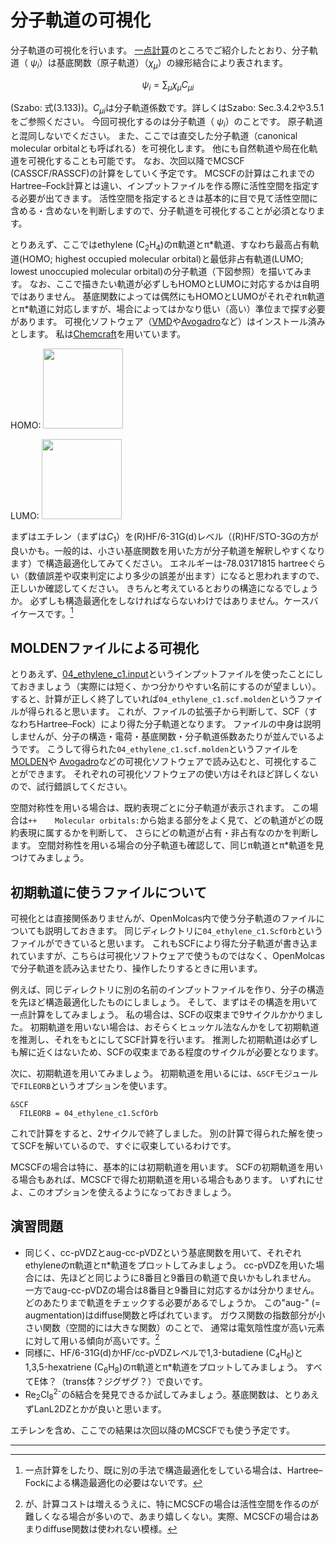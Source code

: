# 分子軌道の可視化

分子軌道の可視化を行います。
[一点計算](01_sp1.md)のところでご紹介したとおり、分子軌道（ $`\psi_i`$）は基底関数（原子軌道）（$`\chi_\mu`$）の線形結合により表されます。
```math
\displaystyle\psi_i=\sum_\mu{\chi}_{\mu}C_{{\mu}i}
```
(Szabo: 式(3.133))。$`\displaystyle{C}_{{\mu}i}`$は分子軌道係数です。詳しくはSzabo: Sec.3.4.2や3.5.1をご参照ください。
今回可視化するのは分子軌道（  $`\psi_i`$）のことです。
原子軌道と混同しないでください。
また、ここでは直交した分子軌道（canonical molecular orbitalとも呼ばれる）を可視化します。
他にも自然軌道や局在化軌道を可視化することも可能です。
なお、次回以降でMCSCF (CASSCF/RASSCF)の計算をしていく予定です。
MCSCFの計算はこれまでのHartree–Fock計算とは違い、インプットファイルを作る際に活性空間を指定する必要が出てきます。
活性空間を指定するときは基本的に目で見て活性空間に含める・含めないを判断しますので、分子軌道を可視化することが必須となります。

とりあえず、ここではethylene (C<sub>2</sub>H<sub>4</sub>)のπ軌道とπ\*軌道、すなわち最高占有軌道(HOMO; highest occupied molecular orbital)と最低非占有軌道(LUMO; lowest unoccupied molecular orbital)の分子軌道（下図参照）を描いてみます。
なお、ここで描きたい軌道が必ずしもHOMOとLUMOに対応するかは自明ではありません。
基底関数によっては偶然にもHOMOとLUMOがそれぞれπ軌道とπ\*軌道に対応しますが、場合によってはかなり低い（高い）準位まで探す必要があります。
可視化ソフトウェア（[VMD](https://www.ks.uiuc.edu/Research/vmd/)や[Avogadro](https://avogadro.cc/)など）はインストール済みとします。
私は[Chemcraft](https://www.chemcraftprog.com/)を用いています。

HOMO: <img src="https://github.com/YoshioNishimoto/sandbox/blob/figure/ethylene_HOMO.png" width="128">

LUMO: <img src="https://github.com/YoshioNishimoto/sandbox/blob/figure/ethylene_LUMO.png" width="128">

まずはエチレン（まずは$`C_1`$）を(R)HF/6-31G(d)レベル（(R)HF/STO-3Gの方が良いかも。一般的は、小さい基底関数を用いた方が分子軌道を解釈しやすくなります）で構造最適化してみてください。
エネルギーは-78.03171815 hartreeぐらい（数値誤差や収束判定により多少の誤差が出ます）になると思われますので、正しいか確認してください。
きちんと考えているとおりの構造になるでしょうか。
必ずしも構造最適化をしなければならないわけではありません。ケースバイケースです。[^1]

## MOLDENファイルによる可視化

とりあえず、[04_ethylene_c1.input](04_ethylene_c1.input)というインプットファイルを使ったことにしておきましょう（実際には短く、かつ分かりやすい名前にするのが望ましい）。
すると、計算が正しく終了していれば`04_ethylene_c1.scf.molden`というファイルが得られると思います。
これが、ファイルの拡張子から判断して、SCF（すなわちHartree–Fock）により得た分子軌道となります。
ファイルの中身は説明しませんが、分子の構造・電荷・基底関数・分子軌道係数あたりが並んでいるようです。
こうして得られた`04_ethylene_c1.scf.molden`というファイルを[MOLDEN](http://cheminf.cmbi.ru.nl/molden/)や
[Avogadro](https://avogadro.cc/)などの可視化ソフトウェアで読み込むと、可視化することができます。
それぞれの可視化ソフトウェアの使い方はそれほど詳しくないので、試行錯誤してください。

空間対称性を用いる場合は、既約表現ごとに分子軌道が表示されます。
この場合は`++    Molecular orbitals:`から始まる部分をよく見て、どの軌道がどの既約表現に属するかを判断して、
さらにどの軌道が占有・非占有なのかを判断します。
空間対称性を用いる場合の分子軌道も確認して、同じπ軌道とπ\*軌道を見つけてみましょう。

## 初期軌道に使うファイルについて

可視化とは直接関係ありませんが、OpenMolcas内で使う分子軌道のファイルについても説明しておきます。
同じディレクトリに`04_ethylene_c1.ScfOrb`というファイルができていると思います。
これもSCFにより得た分子軌道が書き込まれていますが、こちらは可視化ソフトウェアで使うものではなく、OpenMolcasで分子軌道を読み込ませたり、操作したりするときに用います。

例えば、同じディレクトリに別の名前のインプットファイルを作り、分子の構造を先ほど構造最適化したものにしましょう。
そして、まずはその構造を用いて一点計算をしてみましょう。
私の場合は、SCFの収束まで9サイクルかかりました。
初期軌道を用いない場合は、おそらくヒュッケル法なんかをして初期軌道を推測し、それをもとにしてSCF計算を行います。
推測した初期軌道は必ずしも解に近くはないため、SCFの収束まである程度のサイクルが必要となります。

次に、初期軌道を用いてみましょう。
初期軌道を用いるには、`&SCF`モジュールで`FILEORB`というオプションを使います。
```
&SCF
  FILEORB = 04_ethylene_c1.ScfOrb
```
これで計算をすると、2サイクルで終了しました。
別の計算で得られた解を使ってSCFを解いているので、すぐに収束しているわけです。

MCSCFの場合は特に、基本的には初期軌道を用います。
SCFの初期軌道を用いる場合もあれば、MCSCFで得た初期軌道を用いる場合もあります。
いずれにせよ、このオプションを使えるようになっておきましょう。

## 演習問題

- 同じく、cc-pVDZとaug-cc-pVDZという基底関数を用いて、それぞれethyleneのπ軌道とπ\*軌道をプロットしてみましょう。
cc-pVDZを用いた場合には、先ほどと同じように8番目と9番目の軌道で良いかもしれません。
一方でaug-cc-pVDZの場合は8番目と9番目に対応するかは分かりません。
どのあたりまで軌道をチェックする必要があるでしょうか。
この"aug-" (= augmentation)はdiffuse関数と呼ばれています。
ガウス関数の指数部分が小さい関数（空間的には大きな関数）のことで、
通常は電気陰性度が高い元素に対して用いる傾向が高いです。[^2]
- 同様に、HF/6-31G(d)かHF/cc-pVDZレベルで1,3-butadiene (C<sub>4</sub>H<sub>6</sub>)と1,3,5-hexatriene (C<sub>6</sub>H<sub>8</sub>)のπ軌道とπ\*軌道をプロットしてみましょう。
すべてE体？（trans体？ジグザグ？）で良いです。
- Re<sub>2</sub>Cl<sub>8</sub><sup>2-</sup>のδ結合を発見できるか試してみましょう。基底関数は、とりあえずLanL2DZとかが良いと思います。

エチレンを含め、ここでの結果は次回以降のMCSCFでも使う予定です。

---
[^1]: 一点計算をしたり、既に別の手法で構造最適化をしている場合は、Hartree–Fockによる構造最適化の必要はないです。
[^2]: が、計算コストは増えるうえに、特にMCSCFの場合は活性空間を作るのが難しくなる場合が多いので、あまり嬉しくない。実際、MCSCFの場合はあまりdiffuse関数は使われない模様。
